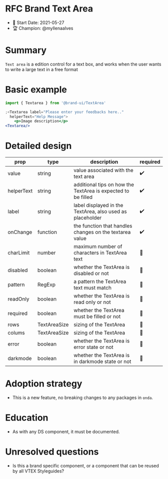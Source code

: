 # RFC Brand Text Area

- 📅 Start Date: 2021-05-27
- 🏆 Champion: @myllenaalves

# Summary

`Text area`  is a edition control for a text box, and works when the user wants to write a large text in a free format 

# Basic example

```jsx
import { Textarea } from '@brand-ui/TextArea'

;<Textarea label="Please enter your feedbacks here.."
  helperText="Help Message">
    <p>Image description</p>
<Textarea/>
```

# Detailed design

| prop       | type      | description                                               | required |
| ---------- | --------- | --------------------------------------------------------- | -------- |
| value | string    | value associated with the text area| ✔️       |
| helperText | string    | additional tips on how the TextArea is expected to be filled | ✔️       |
| label      | string    | label displayed in the TextArea, also used as placeholder    | ✔️       |
| onChange | function | the function that handles changes on the textarea value |  ✔️        | - |
| charLimit  | number    | maximum number of characters in TextArea text                | 🚫       |
| disabled   | boolean   | whether the TextArea is disabled or not                      | 🚫       |
| pattern    | RegExp    | a pattern the TextArea text must match                       | 🚫       |                         | 🚫       |
| readOnly   | boolean   | whether the TextArea is read only or not                     | 🚫       |
| required   | boolean   | whether the TextArea must be filled or not                   | 🚫       |
| rows       | TextAreaSize | sizing of the TextArea                                       | 🚫       |
| colums       | TextAreaSize | sizing of the TextArea                                       | 🚫       |
| error        | boolean                             | whether the TextArea is error state or not |  🚫       |
| darkmode        | boolean                             | whether the TextArea is in darkmode state or not  | 🚫       |





# Adoption strategy

- This is a new feature, no breaking changes to any packages in `onda`.

# Education

- As with any DS component, it must be documented.

# Unresolved questions

- Is this a brand specific component, or a component that can be reused by all VTEX Styleguides?
